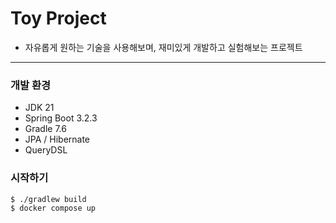 # Toy Project

- 자유롭게 원하는 기술을 사용해보며, 재미있게 개발하고 실험해보는 프로젝트

---

### 개발 환경

* JDK 21
* Spring Boot 3.2.3
* Gradle 7.6
* JPA / Hibernate
* QueryDSL

### 시작하기

```bash
$ ./gradlew build
$ docker compose up
```
